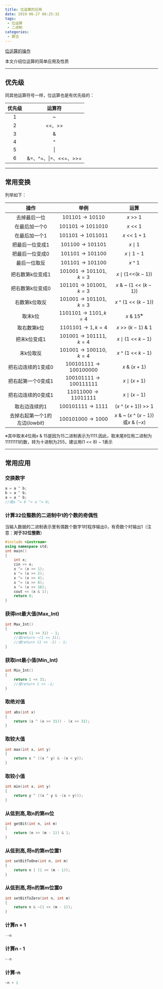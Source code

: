 ```yaml
---
title: 位运算的应用
date: 2019-06-27 08:25:32
tags:
 - 位运算
 - 二进制
categories:
 - 算法
---
```


<a href="../../articles/BitwiseOperation.html" class="LinkCard">位运算的操作</a>

本文介绍位运算的简单应用及性质
<!-- more -->

---
## 优先级

同其他运算符号一样，位运算也是有优先级的：

|优先级|运算符|
|:----:|:----:
|1|~|
|2|<<、>>|
|3|&|
|4|^|
|5|\||
|6|&=、^=、\|=、<<=、>>=|

---
## 常用变换

列举如下：

|操作|举例|运算|
|:----:|:----:|:----:|
|去掉最后一位|$101101\rightarrow 10110$|$x$ >> $1$|
|在最后加一个0　|$101101\rightarrow 1011010$|$x$ << $1$|
|在最后加一个1　|$101101\rightarrow 1011011$|$x$ << $1+1$|
|把最后一位变成1　|$101100\rightarrow 101101$|$x \mid 1$|
|把最后一位变成0　|$101101\rightarrow 101100$|$x \mid 1-1$|
|最后一位取反|$101101\rightarrow 101100$|$x$ ^ $1$|
|把右数第k位变成1|$101001\rightarrow 101101,k=3$|$x \mid (1$<<$(k-1))$|
|把右数第k位变成0|$101101\rightarrow 101001,k=3$|$x$ & ~ $(1$ << $(k-1))$|
|右数第k位取反　|$101001\rightarrow 101101,k=3$|$x$ ^ $(1$ << $(k-1))$|
|取末k位　|$1101101\rightarrow 1101,k=4$|$x$ & $15^※$|
|取右数第k位　|$1101101\rightarrow 1,k=4$|$x$ >> $(k-1)$ & $1$|
|把末k位变成1　|$101001\rightarrow 101111,k=4$|$x \mid (1$ << $k-1)$|
|末k位取反|$101001\rightarrow 100110,k=4$|$x$ ^ $(1$ << $k-1)$|
|把右边连续的1变成0|$100101111\rightarrow 100100000$|$x$ & $(x+1)$|
|把右起第一个0变成1|$100101111\rightarrow 100111111$|$x \mid (x+1)$|
|把右边连续的0变成1|$11011000\rightarrow 11011111$|$x \mid (x-1)$|
|取右边连续的1|$100101111\rightarrow 1111$|($x$ ^ $(x+1))$ >> $1$|
|去掉右起第一个1的左边($lowbit$)|$100101000\rightarrow 1000$|$x$ & ~ $(x$ ^ $(x-1))$或$x$ & $(-x)$|

※其中取末$4$位用$x$ & $15$是因为$15$二进制表示为$1111$.因此，取末尾$8$位用二进制为$11111111$的数，转为十进制为$255$，建议用$(1$ << $8$) $-$ $1$表示

---
## 常用应用

### 交换数字

```cpp
a = a ^ b;
b = a ^ b;
a = a ^ b;
//或a ^= b ^= a ^= b;
```

### 计算32位整数的二进制中1的个数的奇偶性

当输入数据的二进制表示里有偶数个数字1时程序输出0，有奇数个时输出1（注意：**对于32位整数**）

```cpp
#include <iostream>
using namespace std;
int main()
{
    int x;
    cin >> x;
    x ^= (x >> 1);
    x ^= (x >> 2);
    x ^= (x >> 4);
    x ^= (x >> 8);
    x ^= (x >> 16);
    cout << (x & 1);
    return 0;
}
```

### 获得int最大值(Max_Int)

```cpp
int Max_Int()
{
    return (1 << 31) - 1;
    //或return ~(1 << 31);
    //或return (1 << -1) - 1;
}
```

### 获取int最小值(Min_Int)

```cpp
int Min_Int()
{
    return 1 << 31;
    //或return 1 << -1;
}
```

### 取绝对值

```cpp
int abs(int x)
{
    return (x ^ (x >> 31)) - (x >> 31);
}
```

### 取较大值

```cpp
int max(int x, int y)
{
    return x ^ ((x ^ y) & -(x < y));
}
```

### 取较小值

```cpp
int min(int x, int y)
{
    return y ^ ((x ^ y & -(x < y)));
}
```

### 从低到高,取n的第m位

```cpp
int getBit(int n, int m)
{
	return (n >> (m - 1)) & 1;
}
```

### 从低到高,将n的第m位置1

```cpp
int setBitToOne(int n, int m)
{
	return n | (1 << (m - 1));
}
```

### 从低到高,将n的第m位置0

```cpp
int setBitToZero(int n, int m)
{
	return n & ~(1 << (m - 1));
}
```

### 计算n + 1

```cpp
-~n
```

### 计算n - 1

```cpp
~-n
```

### 计算-n

```cpp
~n + 1
```
